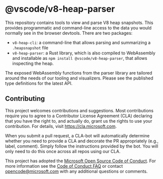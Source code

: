 # @vscode/v8-heap-parser

This repository contains tools to view and parse V8 heap snapshots. This
provides programmatic and command-line access to the data you would normally see
in the browser devtools. There are two packages:

-   `v8-heap-cli`: a command-line that allows parsing and summarizing a
    `.heapsnapshot` file
-   `v8-heap-parser`: a Rust library, which is also compiled to WebAssembly and
    installable as `npm install @vscode/v8-heap-parser`, that allows inspecting
    the heap.

The exposed WebAssembly functions from the parser library are tailored around
the needs of our tooling and visualizers. Please see the published type
definitions for the latest API.

## Contributing

This project welcomes contributions and suggestions. Most contributions require
you to agree to a Contributor License Agreement (CLA) declaring that you have
the right to, and actually do, grant us the rights to use your contribution. For
details, visit https://cla.microsoft.com.

When you submit a pull request, a CLA-bot will automatically determine whether
you need to provide a CLA and decorate the PR appropriately (e.g., label,
comment). Simply follow the instructions provided by the bot. You will only need
to do this once across all repos using our CLA.

This project has adopted the
[Microsoft Open Source Code of Conduct](https://opensource.microsoft.com/codeofconduct/).
For more information see the
[Code of Conduct FAQ](https://opensource.microsoft.com/codeofconduct/faq/) or
contact [opencode@microsoft.com](mailto:opencode@microsoft.com) with any
additional questions or comments.
